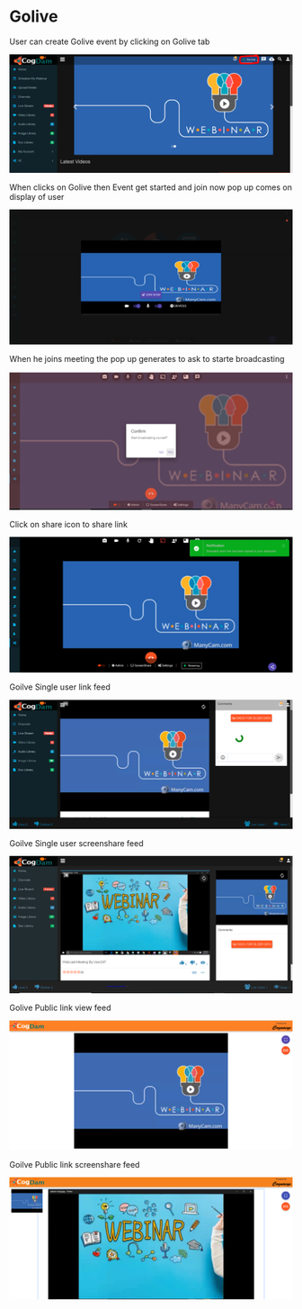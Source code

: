 # Golive

User can create Golive event by clicking on Golive tab 

![](.gitbook/assets/image%20%2825%29.png)

When clicks on Golive then Event get started and join now pop up comes on display of user

![](.gitbook/assets/image%20%28133%29.png)

When he joins meeting the pop up generates to ask to starte broadcasting 

![](.gitbook/assets/image%20%2823%29.png)

Click on share icon to share  link

![](.gitbook/assets/image%20%289%29.png)

Goilve Single user link feed

![](.gitbook/assets/image%20%2892%29.png)

Goilve Single user screenshare feed

![](.gitbook/assets/microsoftteams-image-3.png)

Golive Public link view feed

![](.gitbook/assets/image%20%2897%29.png)

Goilve Public link screenshare feed

![](.gitbook/assets/microsoftteams-image-4.png)











